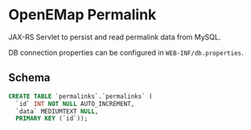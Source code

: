 # OpenEMap Permalink

JAX-RS Servlet to persist and read permalink data from MySQL.

DB connection properties can be configured in `WEB-INF/db.properties`.

## Schema

```sql
CREATE TABLE `permalinks`.`permalinks` (
  `id` INT NOT NULL AUTO_INCREMENT,
  `data` MEDIUMTEXT NULL,
  PRIMARY KEY (`id`));
```
